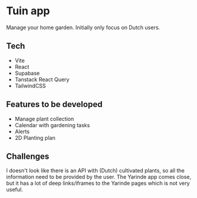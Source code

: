 # Tuin app

Manage your home garden.
Initially only focus on Dutch users.

## Tech

- Vite
- React
- Supabase
- Tanstack React Query
- TailwindCSS

## Features to be developed

- Manage plant collection
- Calendar with gardening tasks
- Alerts
- 2D Planting plan

## Challenges

I doesn't look like there is an API with (Dutch) cultivated plants, so all the information need to be provided by the user. The Yarinde app comes close, but it has a lot of deep links/iframes to the Yarinde pages which is not very useful.

